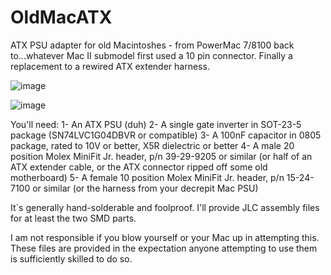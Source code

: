 # OldMacATX
ATX PSU adapter for old Macintoshes - from PowerMac 7/8100 back to...whatever Mac II submodel first used a 10 pin connector. Finally a replacement to a rewired ATX extender harness.


![image](https://user-images.githubusercontent.com/24400566/215982972-bb1de56f-9a03-4c88-bdbf-023c384c4f75.png)

![image](https://user-images.githubusercontent.com/24400566/215983561-e89e778e-f37e-46c0-b408-69563a4bff96.png)


You'll need:
1- An ATX PSU (duh)
2- A single gate inverter in SOT-23-5 package (SN74LVC1G04DBVR or compatible)
3- A 100nF capacitor in 0805 package, rated to 10V or better, X5R dielectric or better
4- A male 20 position Molex MiniFit Jr. header, p/n 39-29-9205 or similar (or half of an ATX extender cable, or the ATX connector ripped off some old motherboard)
5- A female 10 position Molex MiniFit Jr. header, p/n 15-24-7100 or similar (or the harness from your decrepit Mac PSU)

It`s generally hand-solderable and foolproof. I'll provide JLC assembly files for at least the two SMD parts.

I am not responsible if you blow yourself or your Mac up in attempting this. These files are provided in the expectation anyone attempting to use them is sufficiently skilled to do so.
